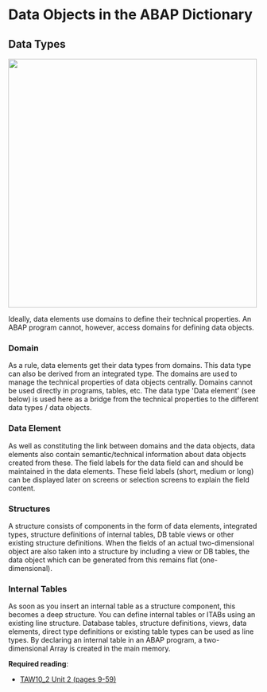 # Data Objects in the ABAP Dictionary

## Data Types
<img src="https://github.com/msg-CareerPaths/sap-abap-internship/assets/38784798/a7196d5d-8ab0-4109-b525-e2c25c28f141" width="500">


Ideally, data elements use domains to define their technical properties. An ABAP program cannot, however, access domains for defining data objects.

### Domain
As a rule, data elements get their data types from domains. This data type can also be derived from an integrated type.
The domains are used to manage the technical properties of data objects centrally. Domains cannot be used directly in programs, tables, etc. The data type 'Data element' (see below) is used here as a bridge from the technical properties to the different data types / data objects.
### Data Element

As well as constituting the link between domains and the data objects, data elements also contain semantic/technical information about data objects created from these.
The field labels for the data field can and should be maintained in the data elements. These field labels (short, medium or long) can be displayed later on screens or selection screens to explain the field content.
### Structures

A structure consists of components in the form of data elements, integrated types, structure definitions of internal tables, DB table views or other existing structure definitions.
When the fields of an actual two-dimensional object are also taken into a structure by including a view or DB tables, the data object which can be generated from this remains flat (one-dimensional).
### Internal Tables

As soon as you insert an internal table as a structure component, this becomes a deep structure.
You can define internal tables or ITABs using an existing line structure. Database tables, structure definitions, views, data elements, direct type definitions or existing table types can be used as line types.
By declaring an internal table in an ABAP program, a two-dimensional Array is created in the main memory.

**Required reading**:
- [TAW10_2 Unit 2 (pages 9-59)](https://msggroup.sharepoint.com/:b:/r/sites/msteams_f974e3/Freigegebene%20Dokumente/General/SAP%20Summer%20School%202023/Training%20materials/TAW/TAW10_2_EN_Col92_FV_Part_NSC.pdf?csf=1&web=1&e=qJJmzd)


